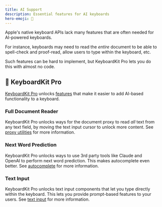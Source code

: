 ```yaml
---
title: AI Support
description: Essential features for AI keyboards
hero-emoji: 🤖
---
```


Apple's native keyboard APIs lack many features that are often needed for AI-powered keyboards.

For instance, keyboards may need to read the *entire* document to be able to spell-check and proof-read, allow users to type within the keyboard, etc. 

Such features can be hard to implement, but KeyboardKit Pro lets you do this with almost no code.


## 👑 KeyboardKit Pro

[KeyboardKit Pro][Pro] unlocks [features](#pro) that make it easier to add AI-based functionality to a keyboard.


### Full Document Reader

KeyboardKit Pro unlocks ways for the document proxy to read *all* text from any text field, by moving the text input cursor to unlock more content. See [proxy utilities](/features/proxy-utilities/) for more information.


### Next Word Prediction

KeyboardKit Pro unlocks ways to use 3rd party tools like Claude and OpenAI to perform next word prediction. This makes autocomplete even better. See [autocomplete](/features/autocomplete) for more information.


### Text Input

KeyboardKit Pro unlocks text input components that let you type directly within the keyboard. This lets you provide prompt-based features to your users. See [text input](/features/text-input) for more information.


[Pro]: /pro
